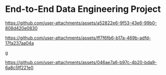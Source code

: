 # End-to-End Data Engineering Project

https://github.com/user-attachments/assets/a52822e6-9f53-43e6-99b0-808d420e0830


https://github.com/user-attachments/assets/ff7f6fb6-b17a-469b-adfd-17fa237aa04a





g



https://github.com/user-attachments/assets/046ae7a6-b97c-4b20-bda9-6a8c5ff221e0


